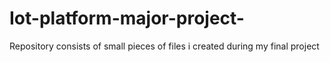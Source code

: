 # Iot-platform-major-project-
Repository consists of small pieces of files i created during my final project
